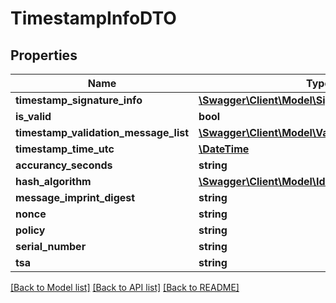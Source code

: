 # TimestampInfoDTO

## Properties
Name | Type | Description | Notes
------------ | ------------- | ------------- | -------------
**timestamp_signature_info** | [**\Swagger\Client\Model\SignatureInfoDTO**](SignatureInfoDTO.md) |  | [optional] 
**is_valid** | **bool** |  | [optional] 
**timestamp_validation_message_list** | [**\Swagger\Client\Model\ValidationMessageDTO[]**](ValidationMessageDTO.md) |  | [optional] 
**timestamp_time_utc** | [**\DateTime**](\DateTime.md) |  | [optional] 
**accurancy_seconds** | **string** |  | [optional] 
**hash_algorithm** | [**\Swagger\Client\Model\IdValuePairDTO**](IdValuePairDTO.md) |  | [optional] 
**message_imprint_digest** | **string** |  | [optional] 
**nonce** | **string** |  | [optional] 
**policy** | **string** |  | [optional] 
**serial_number** | **string** |  | [optional] 
**tsa** | **string** |  | [optional] 

[[Back to Model list]](../README.md#documentation-for-models) [[Back to API list]](../README.md#documentation-for-api-endpoints) [[Back to README]](../README.md)


